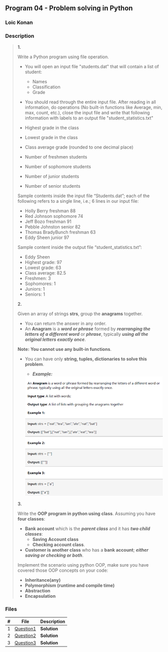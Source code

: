 ## Program 04 - Problem solving in Python

### Loic Konan

### Description

> **1.**
>
> Write a Python program using file operation.
>
> - You will open an input file "students.dat" that will contain a list of student:
>   - Names
>   - Classification
>   - Grade
>
> - You should read through the entire input file.
> After reading in all information, do operations (No built-in functions like Average, min, max, count, etc.),
> close the input file and write that following information with labels to an output file "student_statistics.txt"
> - Highest grade in the class
> - Lowest grade in the class
> - Class average grade (rounded to one decimal place)
> - Number of freshmen students
> - Number of sophomore students
> - Number of junior students
> - Number of senior students
>
> Sample contents inside the input file “Students.dat”; each of the following refers to a single line, i.e.; 6 lines in our input file:
>
> - Holly Berry freshman 88
> - Red Johnson sophomore 74
> - Jeff Bozo freshman 91
> - Pebble Johnston senior 82
> - Thomas BradyBunch freshman 63
> - Eddy Sheen junior 97
>
> Sample content inside the output file “student_statistics.txt”:
>
> - Eddy Sheen
> - Highest grade: 97
> - Lowest grade: 63
> - Class average: 82.5
> - Freshmen: 3
> - Sophomores: 1
> - Juniors: 1
> - Seniors: 1
>
>
> **2.**
>
> Given an array of strings **strs**, group the **anagrams** together.
>
> - You can return the answer in any order.
> - An **Anagram** is a **_word or phrase_** formed by **_rearranging the letters of a different word_** or
> **_phrase_**, typically **_using all the original letters exactly once_**.
>
> **Note:** **You cannot use any built-in functions**.
>
> - You can have only **string, tuples, dictionaries to solve this problem**.
>   - **_Example:_**
>
>   <img src = "pic.png">
>
>
> **3.**
>
> Write the **OOP program in python using class**. Assuming you have **four classes**:
>
> - **Bank account** which is the **_parent class_** and it has _**two child classes**_:
>   - **Saving Account class**
>   - **Checking account class**.
> - **Customer is another class** who has a **bank account**; **_either saving or checking or both_**.
>
> Implement the scenario using python OOP, make sure you have covered those OOP concepts on your code:
>
> - **Inheritance(any)**
> - **Polymorphism (runtime and compile time)**
> - **Abstraction**
> - **Encapsulation**
>
>
### Files

|   #   | File                     | Description  |
| :---: | ------------------------ | ------------ |
|   1   | [Question1](./Question1) | **Solution** |
|   2   | [Question2](./Question2) | **Solution** |
|   3   | [Question3](./Question3) | **Solution** |
